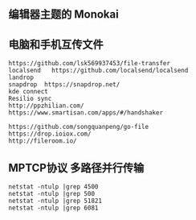 ## 编辑器主题的  Monokai

## 电脑和手机互传文件

    https://github.com/lsk569937453/file-transfer
    localsend   https://github.com/localsend/localsend
    landrop
    snapdrop  https://snapdrop.net/
    kde connect
    Resilio sync
    http://ppzhilian.com/
    https://www.smartisan.com/apps/#/handshaker

    https://github.com/songquanpeng/go-file
    https://drop.ioiox.com/
    http://fileroom.io/


## MPTCP协议 ‌多路径并行传输



```shell
netstat -ntulp |grep 4500
netstat -ntulp |grep 500
netstat -ntulp |grep 51821
netstat -ntulp |grep 6081
```
